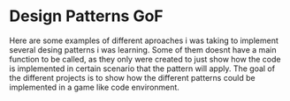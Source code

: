 # Design Patterns GoF

Here are some examples of different aproaches i was taking to implement several desing patterns i was learning.
Some of them doesnt have a main function to be called, as they only were created to just show how the code is implemented in certain scenario that the pattern will apply.
The goal of the different projects is to show how the different patterns could be implemented in a game like code environment.
